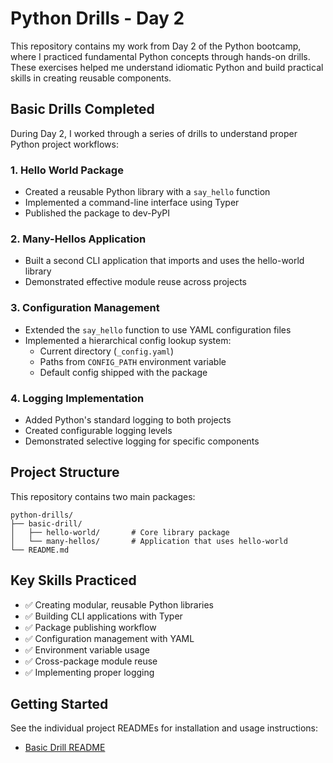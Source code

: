 # Python Drills - Day 2

This repository contains my work from Day 2 of the Python bootcamp, where I practiced fundamental Python concepts through hands-on drills. These exercises helped me understand idiomatic Python and build practical skills in creating reusable components.

## Basic Drills Completed

During Day 2, I worked through a series of drills to understand proper Python project workflows:

### 1. Hello World Package

- Created a reusable Python library with a `say_hello` function
- Implemented a command-line interface using Typer
- Published the package to dev-PyPI

### 2. Many-Hellos Application

- Built a second CLI application that imports and uses the hello-world library
- Demonstrated effective module reuse across projects

### 3. Configuration Management

- Extended the `say_hello` function to use YAML configuration files
- Implemented a hierarchical config lookup system:
  - Current directory (`_config.yaml`)
  - Paths from `CONFIG_PATH` environment variable
  - Default config shipped with the package

### 4. Logging Implementation

- Added Python's standard logging to both projects
- Created configurable logging levels
- Demonstrated selective logging for specific components

## Project Structure

This repository contains two main packages:

```
python-drills/
├── basic-drill/
│   ├── hello-world/       # Core library package
│   └── many-hellos/       # Application that uses hello-world
└── README.md
```

## Key Skills Practiced

- ✅ Creating modular, reusable Python libraries
- ✅ Building CLI applications with Typer
- ✅ Package publishing workflow
- ✅ Configuration management with YAML
- ✅ Environment variable usage
- ✅ Cross-package module reuse
- ✅ Implementing proper logging

## Getting Started

See the individual project READMEs for installation and usage instructions:

- [Basic Drill README](./basic-drill/README.md)
